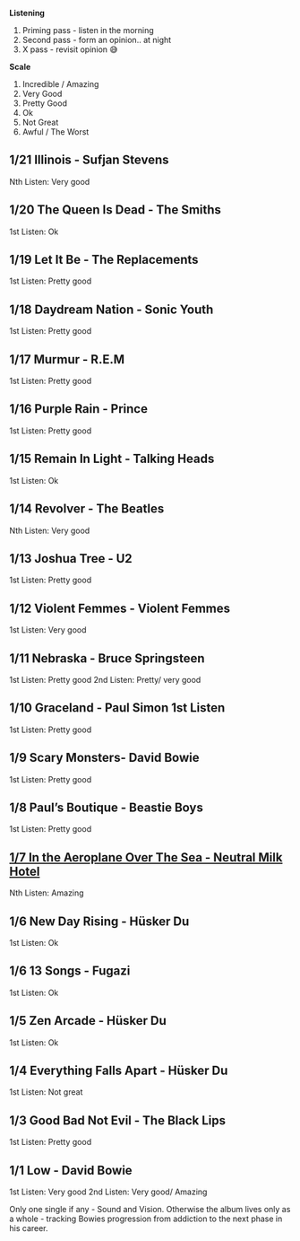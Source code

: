 **Listening**
1. Priming pass - listen in the morning
2. Second pass - form an opinion.. at night
3. X pass - revisit opinion 😅

**Scale**
1. Incredible / Amazing
2. Very Good
3. Pretty Good
4. Ok
5. Not Great
6. Awful / The Worst

## 1/21 Illinois - Sufjan Stevens
Nth Listen: Very good

## 1/20 The Queen Is Dead - The Smiths
1st Listen: Ok

## 1/19 Let It Be - The Replacements
1st Listen: Pretty good

## 1/18 Daydream Nation - Sonic Youth
1st Listen: Pretty good

## 1/17 Murmur - R.E.M
1st Listen: Pretty good

## 1/16 Purple Rain - Prince
1st Listen: Pretty good

## 1/15 Remain In Light - Talking Heads
1st Listen: Ok

## 1/14 Revolver - The Beatles
Nth Listen: Very good

## 1/13 Joshua Tree - U2
1st Listen: Pretty good

## 1/12 Violent Femmes - Violent Femmes
1st Listen: Very good

## 1/11 Nebraska - Bruce Springsteen
1st Listen: Pretty good
2nd Listen: Pretty/ very good

## 1/10 Graceland - Paul Simon 1st Listen
1st Listen: Pretty good

## 1/9 Scary Monsters- David Bowie
1st Listen: Pretty good

## 1/8 Paul’s Boutique - Beastie Boys
1st Listen: Pretty good

## [1/7 In the Aeroplane Over The Sea - Neutral Milk Hotel](#17-In-the-Aeroplane-Over-The-Sea---Neutral-Milk-Hotel)
Nth Listen: Amazing

## 1/6 New Day Rising - Hüsker Du
1st Listen: Ok

## 1/6 13 Songs - Fugazi
1st Listen: Ok

## 1/5 Zen Arcade - Hüsker Du
1st Listen: Ok

## 1/4 Everything Falls Apart - Hüsker Du
1st Listen: Not great

## 1/3 Good Bad Not Evil - The Black Lips
1st Listen: Pretty good

## 1/1 Low - David Bowie
1st Listen: Very good
2nd Listen: Very good/ Amazing

Only one single if any - Sound and Vision. Otherwise the album lives only as a whole - tracking Bowies progression from addiction to the next phase in his career.
